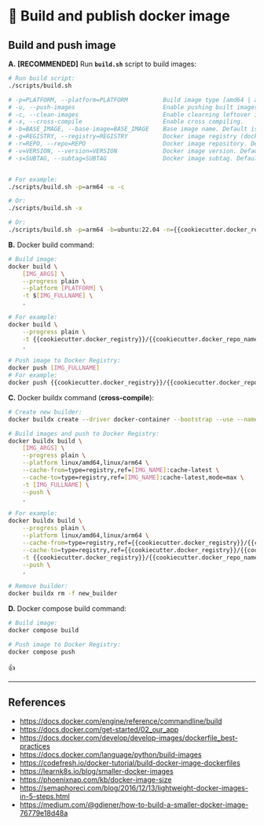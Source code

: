 # 🐳 Build and publish docker image

## Build and push image

**A.** **[RECOMMENDED]** Run **`build.sh`** script to build images:

```sh
# Run build script:
./scripts/build.sh

# -p=PLATFORM, --platform=PLATFORM          Build image type [amd64 | arm64]. Default is current platform.
# -u, --push-images                         Enable pushing built images to Docker Registry.
# -c, --clean-images                        Enable clearning leftover images.
# -x, --cross-compile                       Enable cross compiling.
# -b=BASE_IMAGE, --base-image=BASE_IMAGE    Base image name. Default is "ubuntu:22.04".
# -g=REGISTRY, --registry=REGISTRY          Docker image registry (docker registry and username). Default is "{{cookiecutter.docker_registry}}".
# -r=REPO, --repo=REPO                      Docker image repository. Default is "{{cookiecutter.docker_repo_name}}".
# -v=VERSION, --version=VERSION             Docker image version. Default read from "./src/app/__version__.py" file.
# -s=SUBTAG, --subtag=SUBTAG                Docker image subtag. Default is "".


# For example:
./scripts/build.sh -p=arm64 -u -c

# Or:
./scripts/build.sh -x

# Or:
./scripts/build.sh -p=arm64 -b=ubuntu:22.04 -n={{cookiecutter.docker_registry}} -r={{cookiecutter.docker_repo_name}} -v=1.0.0 -s=-arm64 -u -c
```

**B.** Docker build command:

```sh
# Build image:
docker build \
    [IMG_ARGS] \
    --progress plain \
    --platform [PLATFORM] \
    -t $[IMG_FULLNAME] \
    .

# For example:
docker build \
    --progress plain \
    -t {{cookiecutter.docker_registry}}/{{cookiecutter.docker_repo_name}}:latest \
    .

# Push image to Docker Registry:
docker push [IMG_FULLNAME]
# For example:
docker push {{cookiecutter.docker_registry}}/{{cookiecutter.docker_repo_name}}:latest
```

**C.** Docker buildx command (**cross-compile**):

```sh
# Create new builder:
docker buildx create --driver docker-container --bootstrap --use --name new_builder

# Build images and push to Docker Registry:
docker buildx build \
    [IMG_ARGS] \
    --progress plain \
    --platform linux/amd64,linux/arm64 \
    --cache-from=type=registry,ref=[IMG_NAME]:cache-latest \
    --cache-to=type=registry,ref=[IMG_NAME]:cache-latest,mode=max \
    -t [IMG_FULLNAME] \
    --push \
    .

# For example:
docker buildx build \
    --progress plain \
    --platform linux/amd64,linux/arm64 \
    --cache-from=type=registry,ref={{cookiecutter.docker_registry}}/{{cookiecutter.docker_repo_name}}:cache-latest \
    --cache-to=type=registry,ref={{cookiecutter.docker_registry}}/{{cookiecutter.docker_repo_name}}:cache-latest,mode=max \
    -t {{cookiecutter.docker_registry}}/{{cookiecutter.docker_repo_name}}:latest \
    --push \
    .

# Remove builder:
docker buildx rm -f new_builder
```

**D.** Docker compose build command:

```sh
# Build image:
docker compose build

# Push image to Docker Registry:
docker compose push
```

👍

---

## References

- <https://docs.docker.com/engine/reference/commandline/build>
- <https://docs.docker.com/get-started/02_our_app>
- <https://docs.docker.com/develop/develop-images/dockerfile_best-practices>
- <https://docs.docker.com/language/python/build-images>
- <https://codefresh.io/docker-tutorial/build-docker-image-dockerfiles>
- <https://learnk8s.io/blog/smaller-docker-images>
- <https://phoenixnap.com/kb/docker-image-size>
- <https://semaphoreci.com/blog/2016/12/13/lightweight-docker-images-in-5-steps.html>
- <https://medium.com/@gdiener/how-to-build-a-smaller-docker-image-76779e18d48a>
